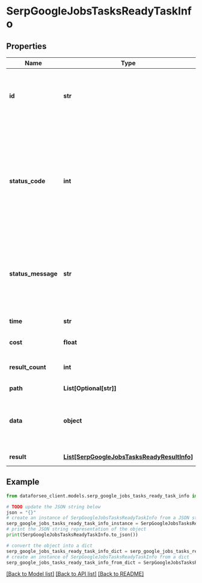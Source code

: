 # SerpGoogleJobsTasksReadyTaskInfo


## Properties

Name | Type | Description | Notes
------------ | ------------- | ------------- | -------------
**id** | **str** | task identifier unique task identifier in our system in the UUID format | [optional] 
**status_code** | **int** | status code of the task generated by DataForSEO, can be within the following range: 10000-60000 you can find the full list of the response codes here | [optional] 
**status_message** | **str** | informational message of the task you can find the full list of general informational messages here | [optional] 
**time** | **str** | execution time, seconds | [optional] 
**cost** | **float** | total tasks cost, USD | [optional] 
**result_count** | **int** | number of elements in the result array | [optional] 
**path** | **List[Optional[str]]** | URL path | [optional] 
**data** | **object** | contains the same parameters that you specified in the POST request | [optional] 
**result** | [**List[SerpGoogleJobsTasksReadyResultInfo]**](SerpGoogleJobsTasksReadyResultInfo.md) | array of results | [optional] 

## Example

```python
from dataforseo_client.models.serp_google_jobs_tasks_ready_task_info import SerpGoogleJobsTasksReadyTaskInfo

# TODO update the JSON string below
json = "{}"
# create an instance of SerpGoogleJobsTasksReadyTaskInfo from a JSON string
serp_google_jobs_tasks_ready_task_info_instance = SerpGoogleJobsTasksReadyTaskInfo.from_json(json)
# print the JSON string representation of the object
print(SerpGoogleJobsTasksReadyTaskInfo.to_json())

# convert the object into a dict
serp_google_jobs_tasks_ready_task_info_dict = serp_google_jobs_tasks_ready_task_info_instance.to_dict()
# create an instance of SerpGoogleJobsTasksReadyTaskInfo from a dict
serp_google_jobs_tasks_ready_task_info_from_dict = SerpGoogleJobsTasksReadyTaskInfo.from_dict(serp_google_jobs_tasks_ready_task_info_dict)
```
[[Back to Model list]](../README.md#documentation-for-models) [[Back to API list]](../README.md#documentation-for-api-endpoints) [[Back to README]](../README.md)


